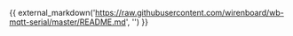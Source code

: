 {{ external_markdown('https://raw.githubusercontent.com/wirenboard/wb-mqtt-serial/master/README.md', '') }}
